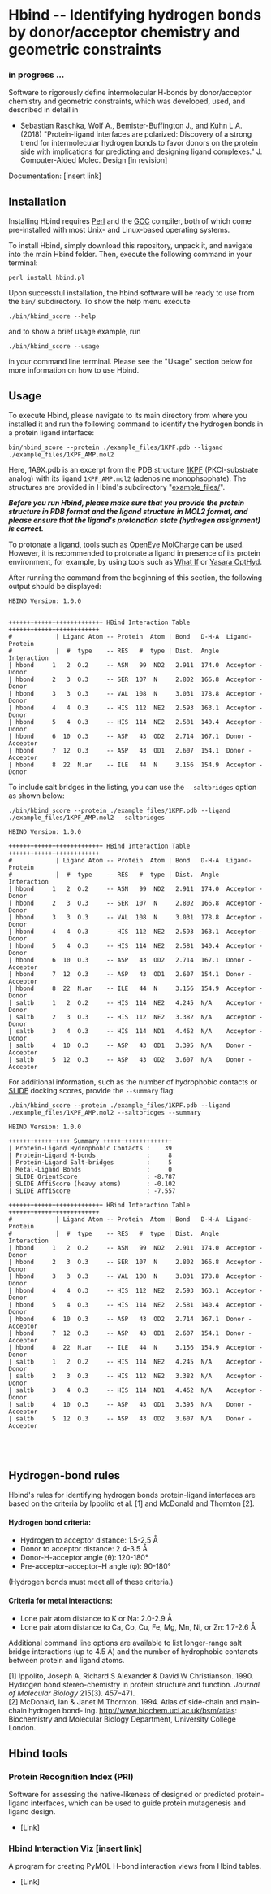 # Hbind -- Identifying hydrogen bonds by donor/acceptor chemistry and geometric constraints

### in progress ...

Software to rigorously define intermolecular H-bonds by donor/acceptor chemistry and geometric constraints, which was developed, used, and described in detail in 

- Sebastian Raschka, Wolf A., Bemister-Buffington J., and Kuhn L.A. (2018) 
"Protein-ligand interfaces are polarized: Discovery of a strong trend for intermolecular hydrogen bonds to favor donors on the protein side with implications for predicting and designing ligand complexes." J. Computer-Aided Molec. Design [in revision]

Documentation: [insert link]

## Installation

Installing Hbind requires [Perl](https://www.perl.org) and the [GCC](https://gcc.gnu.org) compiler, both of which come pre-installed with most Unix- and Linux-based operating systems.

To install Hbind, simply download this repository, unpack it, and navigate into the main Hbind folder. Then, execute the following command in your terminal:

    perl install_hbind.pl

Upon successful installation, the hbind software will be ready to use from the `bin/` subdirectory. To show the help menu execute

    ./bin/hbind_score --help

and to show a brief usage example, run

    ./bin/hbind_score --usage

in your command line terminal. Please see the "Usage" section below for more information on how to use Hbind.

## Usage

To execute Hbind, please navigate to its main directory from where you installed it and run the following command to identify the hydrogen bonds in a protein ligand interface:

    bin/hbind_score --protein ./example_files/1KPF.pdb --ligand ./example_files/1KPF_AMP.mol2 

Here, 1A9X.pdb is an excerpt from the PDB structure [1KPF](https://www.rcsb.org/pdb/explore.do?structureId=1kpf) (PKCI-substrate analog) with its ligand `1KPF_AMP.mol2` (adenosine monophsophate). The structures are provided in Hbind's subdirectory "[example_files/](./example_files)".

***Before you run Hbind, please make sure that you provide the protein structure in PDB format and the ligand structure in MOL2 format, and please ensure that the ligand's protonation state (hydrogen assignment) is correct.***

To protonate a ligand, tools such as [OpenEye MolCharge](https://docs.eyesopen.com/quacpac/molchargeusage.html) can be used. However, it is recommended to protonate a ligand in presence of its protein environment, for example, by using tools such as [What If](http://swift.cmbi.ru.nl/whatif/) or [Yasara OptHyd](http://www.yasara.org/features.htm).

After running the command from the beginning of this section, the following output should be displayed:

```
HBIND Version: 1.0.0


++++++++++++++++++++++++++ HBind Interaction Table +++++++++++++++++++++++++
#            | Ligand Atom -- Protein  Atom | Bond   D-H-A  Ligand-Protein
#            |  #  type    -- RES   #  type | Dist.  Angle  Interaction
| hbond     1   2  O.2     -- ASN   99  ND2   2.911  174.0  Acceptor - Donor
| hbond     2   3  O.3     -- SER  107  N     2.802  166.8  Acceptor - Donor
| hbond     3   3  O.3     -- VAL  108  N     3.031  178.8  Acceptor - Donor
| hbond     4   4  O.3     -- HIS  112  NE2   2.593  163.1  Acceptor - Donor
| hbond     5   4  O.3     -- HIS  114  NE2   2.581  140.4  Acceptor - Donor
| hbond     6  10  O.3     -- ASP   43  OD2   2.714  167.1  Donor - Acceptor
| hbond     7  12  O.3     -- ASP   43  OD1   2.607  154.1  Donor - Acceptor
| hbond     8  22  N.ar    -- ILE   44  N     3.156  154.9  Acceptor - Donor
```

To include salt bridges in the listing, you can use the `--saltbridges` option as shown below:

    ./bin/hbind_score --protein ./example_files/1KPF.pdb --ligand ./example_files/1KPF_AMP.mol2 --saltbridges

```
HBIND Version: 1.0.0

++++++++++++++++++++++++++ HBind Interaction Table +++++++++++++++++++++++++
#            | Ligand Atom -- Protein  Atom | Bond   D-H-A  Ligand-Protein
#            |  #  type    -- RES   #  type | Dist.  Angle  Interaction
| hbond     1   2  O.2     -- ASN   99  ND2   2.911  174.0  Acceptor - Donor
| hbond     2   3  O.3     -- SER  107  N     2.802  166.8  Acceptor - Donor
| hbond     3   3  O.3     -- VAL  108  N     3.031  178.8  Acceptor - Donor
| hbond     4   4  O.3     -- HIS  112  NE2   2.593  163.1  Acceptor - Donor
| hbond     5   4  O.3     -- HIS  114  NE2   2.581  140.4  Acceptor - Donor
| hbond     6  10  O.3     -- ASP   43  OD2   2.714  167.1  Donor - Acceptor
| hbond     7  12  O.3     -- ASP   43  OD1   2.607  154.1  Donor - Acceptor
| hbond     8  22  N.ar    -- ILE   44  N     3.156  154.9  Acceptor - Donor
| saltb     1   2  O.2     -- HIS  114  NE2   4.245  N/A    Acceptor - Donor
| saltb     2   3  O.3     -- HIS  112  NE2   3.382  N/A    Acceptor - Donor
| saltb     3   4  O.3     -- HIS  114  ND1   4.462  N/A    Acceptor - Donor
| saltb     4  10  O.3     -- ASP   43  OD1   3.395  N/A    Donor - Acceptor
| saltb     5  12  O.3     -- ASP   43  OD2   3.607  N/A    Donor - Acceptor
```

For additional information, such as the number of hydrophobic contacts or [SLIDE](http://www.kuhnlab.bmb.msu.edu/software/slide/) docking scores, provide the `--summary` flag:

    ./bin/hbind_score --protein ./example_files/1KPF.pdb --ligand ./example_files/1KPF_AMP.mol2 --saltbridges --summary

```
HBIND Version: 1.0.0

+++++++++++++++++ Summary +++++++++++++++++++
| Protein-Ligand Hydrophobic Contacts :    39
| Protein-Ligand H-bonds              :     8
| Protein-Ligand Salt-bridges         :     5
| Metal-Ligand Bonds                  :     0
| SLIDE OrientScore                   : -8.787
| SLIDE AffiScore (heavy atoms)       : -0.102
| SLIDE AffiScore                     : -7.557

++++++++++++++++++++++++++ HBind Interaction Table +++++++++++++++++++++++++
#            | Ligand Atom -- Protein  Atom | Bond   D-H-A  Ligand-Protein
#            |  #  type    -- RES   #  type | Dist.  Angle  Interaction
| hbond     1   2  O.2     -- ASN   99  ND2   2.911  174.0  Acceptor - Donor
| hbond     2   3  O.3     -- SER  107  N     2.802  166.8  Acceptor - Donor
| hbond     3   3  O.3     -- VAL  108  N     3.031  178.8  Acceptor - Donor
| hbond     4   4  O.3     -- HIS  112  NE2   2.593  163.1  Acceptor - Donor
| hbond     5   4  O.3     -- HIS  114  NE2   2.581  140.4  Acceptor - Donor
| hbond     6  10  O.3     -- ASP   43  OD2   2.714  167.1  Donor - Acceptor
| hbond     7  12  O.3     -- ASP   43  OD1   2.607  154.1  Donor - Acceptor
| hbond     8  22  N.ar    -- ILE   44  N     3.156  154.9  Acceptor - Donor
| saltb     1   2  O.2     -- HIS  114  NE2   4.245  N/A    Acceptor - Donor
| saltb     2   3  O.3     -- HIS  112  NE2   3.382  N/A    Acceptor - Donor
| saltb     3   4  O.3     -- HIS  114  ND1   4.462  N/A    Acceptor - Donor
| saltb     4  10  O.3     -- ASP   43  OD1   3.395  N/A    Donor - Acceptor
| saltb     5  12  O.3     -- ASP   43  OD2   3.607  N/A    Donor - Acceptor
```

<br>
<br>




## Hydrogen-bond rules

Hbind's rules for identifying hydrogen bonds protein-ligand interfaces are based on the criteria by Ippolito et al. [1] and McDonald and Thornton [2].

#### Hydrogen bond criteria:

- Hydrogen to acceptor distance: 1.5-2.5 Å
- Donor to acceptor distance: 2.4-3.5 Å
- Donor-H-acceptor angle (θ): 120-180°
- Pre-acceptor–acceptor–H angle (φ): 90-180°

(Hydrogen bonds must meet all of these criteria.)

#### Criteria for metal interactions:

- Lone pair atom distance to K or Na: 2.0-2.9 Å
- Lone pair atom distance to Ca, Co, Cu, Fe, Mg, Mn, Ni, or Zn: 1.7-2.6 Å

Additional command line options are available to list longer-range salt bridge interactions (up to 4.5 Å) and the number of hydrophobic contancts between protein and ligand atoms.


[1] Ippolito, Joseph A, Richard S Alexander & David W Christianson. 1990. Hydrogen bond stereo-chemistry in protein structure and function. *Journal of Molecular Biology* 215(3). 457–471.   
[2] McDonald, Ian & Janet M Thornton. 1994. Atlas of side-chain and main-chain hydrogen bond- ing. http://www.biochem.ucl.ac.uk/bsm/atlas: Biochemistry and Molecular Biology Department, University College London.

## Hbind tools

###  Protein Recognition Index (PRI) 

Software for assessing the native-likeness of designed or predicted protein-ligand interfaces, which can be used to guide protein mutagenesis and ligand design.

- [Link]

### Hbind Interaction Viz [insert link]

A program for creating PyMOL H-bond interaction views from Hbind tables.

- [Link]

